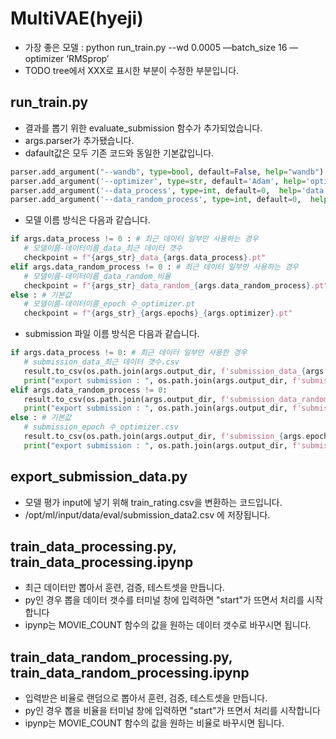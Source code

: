 # MultiVAE(hyeji)
- 가장 좋은 모델 : python run_train.py --wd 0.0005 —batch_size 16 —optimizer ‘RMSprop’
- TODO tree에서 XXX로 표시한 부분이 수정한 부분입니다.
## run_train.py
- 결과를 뽑기 위한 evaluate_submission 함수가 추가되었습니다.
- args.parser가 추가됐습니다.
- dafault값은 모두 기존 코드와 동일한 기본값입니다.
```python
parser.add_argument("--wandb", type=bool, default=False, help="wandb") # wandb 사용 여부
parser.add_argument('--optimizer', type=str, default='Adam', help='optimizer type (default: Adam)') # optimizer 설정
parser.add_argument('--data_process', type=int, default=0,  help='data process') # 최근 데이터를 얼마나 사용할 것인가
parser.add_argument('--data_random_process', type=int, default=0,  help='data random process') # 데이터를 어느 비율만큼 랜덤으로 뽑을 것인가
```
- 모델 이름 방식은 다음과 같습니다.
```python
if args.data_process != 0 : # 최근 데이터 일부만 사용하는 경우
   # 모델이름-데이터이름_data_최근 데이터 갯수
   checkpoint = f"{args_str}_data_{args.data_process}.pt"
elif args.data_random_process != 0 : # 최근 데이터 일부만 사용하는 경우
   # 모델이름-데이터이름_data_random_비율
   checkpoint = f"{args_str}_data_random_{args.data_random_process}.pt"
else : # 기본값
   # 모델이름-데이터이름_epoch 수_optimizer.pt
   checkpoint = f"{args_str}_{args.epochs}_{args.optimizer}.pt"
```
- submission 파일 이름 방식은 다음과 같습니다.
```python
if args.data_process != 0: # 최근 데이터 일부만 사용한 경우
   # submission_data_최근 데이터 갯수.csv
   result.to_csv(os.path.join(args.output_dir, f'submission_data_{args.data_process}.csv'), index=False)
   print("export submission : ", os.path.join(args.output_dir, f'submission_data_{args.data_process}.csv'))
elif args.data_random_process != 0:
   result.to_csv(os.path.join(args.output_dir, f'submission_data_random_{args.data_random_process}.csv'), index=False)
   print("export submission : ", os.path.join(args.output_dir, f'submission_data_random_{args.data_random_process}.csv'))
else : # 기본값             
   # submission_epoch 수_optimizer.csv
   result.to_csv(os.path.join(args.output_dir, f'submission_{args.epochs}_{args.optimizer}.csv'), index=False)
   print("export submission : ", os.path.join(args.output_dir, f'submission_{args.epochs}_{args.optimizer}.csv'))
```
## export_submission_data.py
- 모델 평가 input에 넣기 위해 train_rating.csv을 변환하는 코드입니다.
- /opt/ml/input/data/eval/submission_data2.csv 에 저장됩니다.

## train_data_processing.py, train_data_processing.ipynp
- 최근 데이터만 뽑아서 훈련, 검증, 테스트셋을 만듭니다.
- py인 경우 뽑을 데이터 갯수를 터미널 창에 입력하면 "start"가 뜨면서 처리를 시작합니다
- ipynp는 MOVIE_COUNT 함수의 값을 원하는 데이터 갯수로 바꾸시면 됩니다.

## train_data_random_processing.py, train_data_random_processing.ipynp
- 입력받은 비율로 랜덤으로 뽑아서 훈련, 검증, 테스트셋을 만듭니다.
- py인 경우 뽑을 비율을 터미널 창에 입력하면 "start"가 뜨면서 처리를 시작합니다
- ipynp는 MOVIE_COUNT 함수의 값을 원하는 비율로 바꾸시면 됩니다.